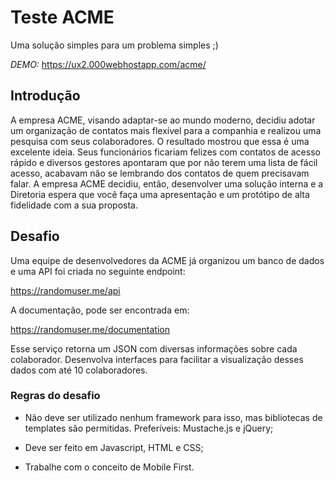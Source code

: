 # Teste ACME

Uma solução simples para um problema simples ;)

*DEMO:* https://ux2.000webhostapp.com/acme/

## Introdução

A empresa ACME, visando adaptar-se ao mundo moderno, decidiu adotar um organização de contatos
mais flexível para a companhia e realizou uma pesquisa com seus colaboradores.
O resultado mostrou que essa é uma excelente ideia. Seus funcionários ficariam felizes com contatos
de acesso rápido e diversos gestores apontaram que por não terem uma lista de fácil acesso,
acabavam não se lembrando dos contatos de quem precisavam falar.
A empresa ACME decidiu, então, desenvolver uma solução interna e a Diretoria espera que você faça
uma apresentação e um protótipo de alta fidelidade com a sua proposta.

## Desafio

Uma equipe de desenvolvedores da ACME já organizou um banco de dados e uma API foi criada no
seguinte endpoint:

https://randomuser.me/api

A documentação, pode ser encontrada em:

https://randomuser.me/documentation

Esse serviço retorna um JSON com diversas informações sobre cada colaborador. Desenvolva
interfaces para facilitar a visualização desses dados com até 10 colaboradores.

### Regras do desafio

- Não deve ser utilizado nenhum framework para isso, mas bibliotecas de templates são
permitidas. Preferíveis: Mustache.js e jQuery;

- Deve ser feito em Javascript, HTML e CSS;

- Trabalhe com o conceito de Mobile First.

